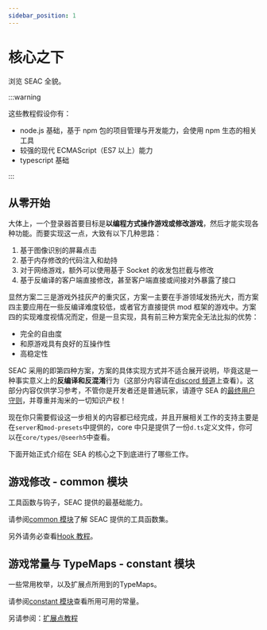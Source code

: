 ```yaml
---
sidebar_position: 1
---
```


# 核心之下

浏览 SEAC 全貌。

:::warning

这些教程假设你有：

- node.js 基础，基于 npm 包的项目管理与开发能力，会使用 npm 生态的相关工具
- 较强的现代 ECMAScript（ES7 以上）能力
- typescript 基础

:::

## 从零开始

大体上，一个登录器首要目标是**以编程方式操作游戏或修改游戏**，然后才能实现各种功能。而要实现这一点，大致有以下几种思路：

1. 基于图像识别的屏幕点击
2. 基于内存修改的代码注入和劫持
3. 对于网络游戏，额外可以使用基于 Socket 的收发包拦截与修改
4. 基于反编译的客户端直接修改，甚至客户端直接或间接对外暴露了接口

显然方案二三是游戏外挂灰产的重灾区，方案一主要在手游领域发扬光大，而方案四主要应用在一些反编译难度较低，或者官方直接提供 mod 框架的游戏中。方案四的实现难度视情况而定，但是一旦实现，具有前三种方案完全无法比拟的优势：

- 完全的自由度
- 和原游戏具有良好的互操作性
- 高稳定性

SEAC 采用的即第四种方案，方案的具体实现方式并不适合展开说明，毕竟这是一种事实意义上的**反编译和反混淆**行为（这部分内容请在[discord 频道](./404)上查看）。这部分内容仅供学习参考，不管你是开发者还是普通玩家，请遵守 SEA 的[最终用户守则](./404)，并尊重并淘米的一切知识产权！

现在你只需要假设这一步相关的内容都已经完成，并且开展相关工作的支持主要是在`server`和`mod-presets`中提供的，core 中只是提供了一份`d.ts`定义文件，你可以在`core/types/@seerh5`中查看。

下面开始正式介绍在 SEA 的核心之下到底进行了哪些工作。

## 游戏修改 - common 模块

工具函数与钩子，SEAC 提供的最基础能力。

请参阅[common 模块](./common.md)了解 SEAC 提供的工具函数集。

另外请务必查看[Hook 教程](./hook.md)。

## 游戏常量与 TypeMaps - constant 模块

一些常用枚举，以及扩展点所用到的TypeMaps。

请参阅[constant 模块](./constant.md)查看所用可用的常量。

另请参阅：[扩展点教程](./extend-core.md)